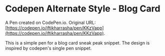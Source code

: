 # Codepen Alternate Style - Blog Card

A Pen created on CodePen.io. Original URL: [https://codepen.io/iftikharrasha/pen/KKzVapp](https://codepen.io/iftikharrasha/pen/KKzVapp).

This is a simple pen for a blog card sneak peak snippet. The design is inspired by codepen's single pen snippet.
